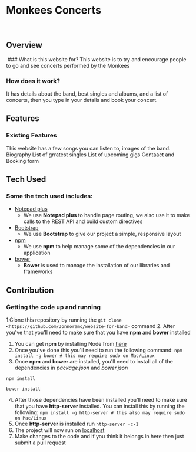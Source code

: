 # Monkees Concerts
 
## Overview
 ### What is this website for?
This website is to try and encourage people to go and see concerts performed by the Monkees
 ### How does it work?
It has details about the band, best singles and albums, and a list of concerts, then you type in your details and book your concert.

## Features
 ### Existing Features
This website has a few songs you can listen to, images of the band.
Biography
List of grratest singles
List of upcoming gigs
Contaact and Booking form
 
## Tech Used
 ### Some the tech used includes:
- [Notepad plus](https://notepad-plus-plus.org)
    - We use **Notepad plus** to handle page routing, we also use it to make calls to the REST API and build custom directives
- [Bootstrap](http://getbootstrap.com/)
    - We use **Bootstrap** to give our project a simple, responsive layout
- [npm](https://www.npmjs.com/)
    - We use **npm** to help manage some of the dependencies in our application
- [bower](https://bower.io/)
    - **Bower** is used to manage the installation of our libraries and frameworks
 
## Contribution
 ### Getting the code up and running
1.Clone this repository by running the ```git clone <https://github.com/Jonnoramo/website-for-band>``` command
2. After you've that you'll need to make sure that you have **npm** and **bower** installed
  1. You can get **npm** by installing Node from [here](https://nodejs.org/en/)
  2. Once you've done this you'll need to run the following command:
     `npm install -g bower # this may require sudo on Mac/Linux`
3. Once **npm** and **bower** are installed, you'll need to install all of the dependencies in *package.json* and *bower.json*
  ```
  npm install
 
  bower install
  ```
4. After those dependencies have been installed you'll need to make sure that you have **http-server** installed. You can install this by running the following: ```npm install -g http-server # this also may require sudo on Mac/Linux```
5. Once **http-server** is installed run ```http-server -c-1```
6. The project will now run on [localhost](http://127.0.0.1:8080)
7. Make changes to the code and if you think it belongs in here then just submit a pull request
